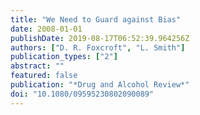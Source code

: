 ```yaml
---
title: "We Need to Guard against Bias"
date: 2008-01-01
publishDate: 2019-08-17T06:52:39.964256Z
authors: ["D. R. Foxcroft", "L. Smith"]
publication_types: ["2"]
abstract: ""
featured: false
publication: "*Drug and Alcohol Review*"
doi: "10.1080/09595230802090089"
---
```


